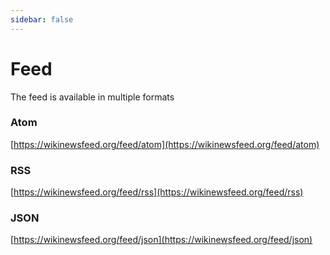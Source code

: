 ```yaml
---
sidebar: false
---
```


# Feed

The feed is available in multiple formats

### Atom

[https://wikinewsfeed.org/feed/atom](https://wikinewsfeed.org/feed/atom)


### RSS

[https://wikinewsfeed.org/feed/rss](https://wikinewsfeed.org/feed/rss)

### JSON

[https://wikinewsfeed.org/feed/json](https://wikinewsfeed.org/feed/json)
